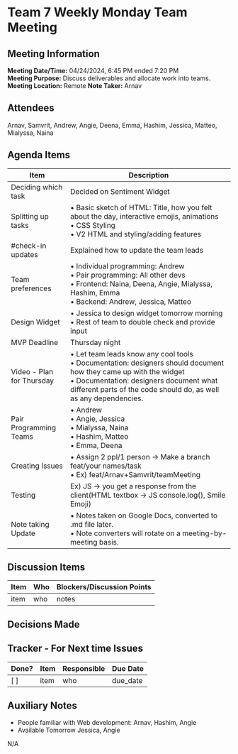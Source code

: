 # Team 7 Weekly Monday Team Meeting 

## Meeting Information

**Meeting Date/Time:** 04/24/2024, 6:45 PM ended 7:20 PM  
**Meeting Purpose:** Discuss deliverables and allocate work into teams.
**Meeting Location:** Remote
**Note Taker:** Arnav

## Attendees
Arnav, Samvrit, Andrew, Angie, Deena, Emma, Hashim, Jessica, Matteo, Mialyssa, Naina 

## Agenda Items

| Item          | Description                 |
| ------------- | --------------------------- |
| Deciding which task | Decided on Sentiment Widget |
| Splitting up tasks | • Basic sketch of HTML: Title, how you felt about the day, interactive emojis, animations <br> • CSS Styling <br> • V2 HTML and styling/adding features|
| #check-in updates | Explained how to update the team leads |
| Team preferences | • Individual programming: Andrew <br> • Pair programming: All other devs <br> • Frontend: Naina, Deena, Angie, Mialyssa, Hashim, Emma <br> • Backend: Andrew, Jessica, Matteo |
| Design Widget | • Jessica to design widget tomorrow morning <br> • Rest of team to double check and provide input |
| MVP Deadline | Thursday night |
| Video - Plan for Thursday | • Let team leads know any cool tools <br> • Documentation: designers should document how they came up with the widget <br> • Documentation: designers document what different parts of the code should do, as well as any dependencies. |
| Pair Programming Teams | • Andrew <br> • Angie, Jessica <br> • Mialyssa, Naina <br> • Hashim, Matteo <br> • Emma, Deena |
| Creating Issues | • Assign 2 ppl/1 person → Make a branch feat/your names/task <br> • Ex) feat/Arnav+Samvrit/teamMeeting <br> |
| Testing | Ex) JS → you get a response from the client(HTML textbox → JS console.log(), Smile Emoji) |
| Note taking Update | • Notes taken on Google Docs, converted to .md file later. <br> • Note converters will rotate on a meeting-by-meeting basis. |


## Discussion Items

| Item | Who | Blockers/Discussion Points |
| ---- | --- | -------------------------- |
| item | who | notes                      |

## Decisions Made

## Tracker - For Next time Issues

| Done? | Item | Responsible | Due Date |
| ----- | ---- | ----------- | -------- |
| [ ]   | item | who         | due_date |

## Auxiliary Notes
- People familiar with Web development: Arnav, Hashim, Angie
- Available Tomorrow Jessica, Angie

N/A
